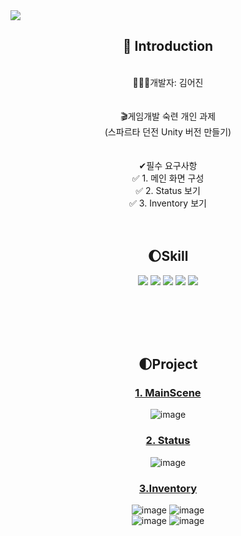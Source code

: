 <img src="https://capsule-render.vercel.app/api?type=waving&color=auto&height=200&section=header&text=UnitySpartaDungeon&fontSize=80" />
<div align="center">
  
  ## 🌝 Introduction                               
  <br> 👩🏻‍💻개발자: 김어진 <br><br><br>
  🎬게임개발 숙련 개인 과제 <br> (스파르타 던전 Unity 버전 만들기) <br><br><br>
  ✔필수 요구사항<br>
  ✅ 1. 메인 화면 구성 <br>
  ✅ 2. Status 보기  <br>
  ✅ 3. Inventory 보기 
  <br><br><br>
  
  ## 🌔Skill 
  <img src="https://img.shields.io/badge/Unity-000000?style=flat&logo=Unity&logoColor=white" />
  <img src="https://img.shields.io/badge/C-A8B9CC?style=flat&logo=C&logoColor=white" />
  <img src="https://img.shields.io/badge/Visual Studio-5C2D91?style=flat&logo=Visual Studio&logoColor=white" />
  <img src="https://img.shields.io/badge/GitHub-181717?style=flat&logo=GitHub&logoColor=white" />
  <img src="https://img.shields.io/badge/Notion-000000?style=flat&logo=Notion&logoColor=white" />
  
  <br><br><br><br>

  ## 🌓Project

  ### [1. MainScene](https://stump-frill-d0b.notion.site/UnitySpartaDungeon-0f52ab3eb93140f8a97110e98d942be4?pvs=4)
  ![image](https://github.com/KimEoJin24/UnitySpartaDungeon/assets/141602161/82256abd-5b98-46e3-929f-24bf5563bf7d)

  ### [2. Status](https://stump-frill-d0b.notion.site/UnitySpartaDungeon-0f52ab3eb93140f8a97110e98d942be4?pvs=4)
  ![image](https://github.com/KimEoJin24/UnitySpartaDungeon/assets/141602161/6c3731b6-bab9-44b9-8e2b-85ff75c3cd46)

  ### [3.Inventory](https://stump-frill-d0b.notion.site/UnitySpartaDungeon-0f52ab3eb93140f8a97110e98d942be4?pvs=4)
  ![image](https://github.com/KimEoJin24/UnitySpartaDungeon/assets/141602161/301f7f26-e60c-4ea6-84a1-0fc2bc499af0)
  ![image](https://github.com/KimEoJin24/UnitySpartaDungeon/assets/141602161/35edc870-89f8-462c-8067-bcf283dd2299)
  <br>
  ![image](https://github.com/KimEoJin24/UnitySpartaDungeon/assets/141602161/9a86e3c4-e0fa-41ff-bd6f-5c8889578d4e)
  ![image](https://github.com/KimEoJin24/UnitySpartaDungeon/assets/141602161/99fd474b-1033-445a-9d4c-e0a9e8134b84)


  <br><br>
</div>
  





